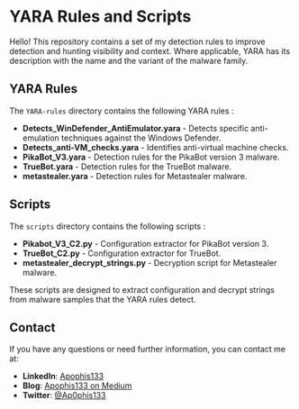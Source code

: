 # YARA Rules and Scripts

Hello! This repository contains a set of my detection rules to improve detection and hunting visibility and context. Where applicable, YARA has its description with the name and the variant of the malware family.

## YARA Rules

The `YARA-rules` directory contains the following YARA rules :
- **Detects_WinDefender_AntiEmulator.yara** - Detects specific anti-emulation techniques against the Windows Defender.
- **Detects_anti-VM_checks.yara** - Identifies anti-virtual machine checks.
- **PikaBot_V3.yara** - Detection rules for the PikaBot version 3 malware.
- **TrueBot.yara** - Detection rules for the TrueBot malware.
- **metastealer.yara** - Detection rules for Metastealer malware.

## Scripts

The `scripts` directory contains the following scripts :

- **Pikabot_V3_C2.py** - Configuration extractor for PikaBot version 3.
- **TrueBot_C2.py** - Configuration extractor for TrueBot.
- **metastealer_decrypt_strings.py** - Decryption script for Metastealer malware.

These scripts are designed to extract configuration and decrypt strings from malware samples that the YARA rules detect.

## Contact

If you have any questions or need further information, you can contact me at:

- **LinkedIn**: [Apophis133](https://www.linkedin.com/in/apophis133)
- **Blog**: [Apophis133 on Medium](https://apophis133.medium.com)
- **Twitter**: [@Ap0phis133](https://x.com/Ap0phis133)
